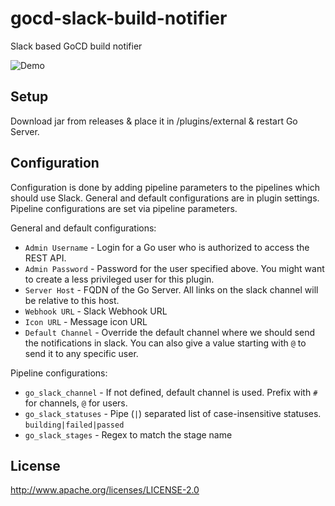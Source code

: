 # gocd-slack-build-notifier
Slack based GoCD build notifier

![Demo](images/gocd-slack-notifier-demo.png)

## Setup
Download jar from releases & place it in /plugins/external & restart Go Server.

## Configuration

Configuration is done by adding pipeline parameters to the pipelines which should use Slack.
General and default configurations are in plugin settings. Pipeline configurations are
set via pipeline parameters.

General and default configurations:

- `Admin Username` - Login for a Go user who is authorized to access the REST API.
- `Admin Password` - Password for the user specified above. You might want to create a less privileged user for this plugin.
- `Server Host` - FQDN of the Go Server. All links on the slack channel will be relative to this host.
- `Webhook URL` - Slack Webhook URL
- `Icon URL` - Message icon URL
- `Default Channel` - Override the default channel where we should send the notifications in slack. You can also give a value starting with `@` to send it to any specific user.

Pipeline configurations:

- `go_slack_channel` - If not defined, default channel is used. Prefix with `#` for channels, `@` for users.
- `go_slack_statuses` - Pipe (`|`) separated list of case-insensitive statuses. `building|failed|passed`
- `go_slack_stages` - Regex to match the stage name

## License

http://www.apache.org/licenses/LICENSE-2.0
